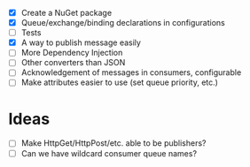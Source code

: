 - [x] Create a NuGet package
- [x] Queue/exchange/binding declarations in configurations
- [ ] Tests
- [x] A way to publish message easily
- [ ] More Dependency Injection
- [ ] Other converters than JSON
- [ ] Acknowledgement of messages in consumers, configurable
- [ ] Make attributes easier to use (set queue priority, etc.)

Ideas
=====
- [ ] Make HttpGet/HttpPost/etc. able to be publishers?
- [ ] Can we have wildcard consumer queue names?
